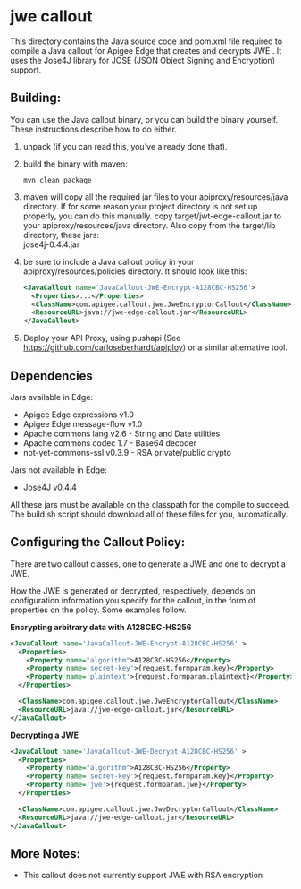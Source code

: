 # jwe callout

This directory contains the Java source code and pom.xml file required
to compile a Java callout for Apigee Edge that creates and decrypts JWE
. It uses the Jose4J library for JOSE (JSON Object Signing and
Encryption) support.

Building:
--------

You can use the Java callout binary, or you can build the binary yourself. 
These instructions describe how to do either. 

1. unpack (if you can read this, you've already done that).

2. build the binary with maven:  
   ```
   mvn clean package
   ```

3. maven will copy all the required jar files to your apiproxy/resources/java directory. 
   If for some reason your project directory is not set up properly, you can do this manually. 
   copy target/jwt-edge-callout.jar to your apiproxy/resources/java directory. 
   Also copy from the target/lib directory, these jars:  
     jose4j-0.4.4.jar

4. be sure to include a Java callout policy in your
   apiproxy/resources/policies directory. It should look like
   this:
    ```xml
    <JavaCallout name='JavaCallout-JWE-Encrypt-A128CBC-HS256'>
      <Properties>...</Properties>
      <ClassName>com.apigee.callout.jwe.JweEncryptorCallout</ClassName>
      <ResourceURL>java://jwe-edge-callout.jar</ResourceURL>
    </JavaCallout>
   ```

5. Deploy your API Proxy, using
   pushapi (See https://github.com/carloseberhardt/apiploy)
   or a similar alternative tool.



Dependencies
------------------

Jars available in Edge:   
 - Apigee Edge expressions v1.0
 - Apigee Edge message-flow v1.0
 - Apache commons lang v2.6 - String and Date utilities
 - Apache commons codec 1.7 - Base64 decoder
 - not-yet-commons-ssl v0.3.9 - RSA private/public crypto

Jars not available in Edge:
 - Jose4J v0.4.4

All these jars must be available on the classpath for the compile to
succeed. The build.sh script should download all of these files for
you, automatically.



Configuring the Callout Policy:
----------------------------

There are two callout classes, one to generate a JWE and one to decrypt
a JWE. 

How the JWE is generated or decrypted, respectively,
depends on configuration information you specify for the callout, in the
form of properties on the policy.  Some examples follow. 



**Encrypting arbitrary data with A128CBC-HS256**

```xml
<JavaCallout name='JavaCallout-JWE-Encrypt-A128CBC-HS256' >
  <Properties>
    <Property name="algorithm">A128CBC-HS256</Property>
    <Property name='secret-key'>{request.formparam.key}</Property>
    <Property name='plaintext'>{request.formparam.plaintext}</Property>
  </Properties>

  <ClassName>com.apigee.callout.jwe.JweEncryptorCallout</ClassName>
  <ResourceURL>java://jwe-edge-callout.jar</ResourceURL>
</JavaCallout>
```

**Decrypting a JWE**

```xml
<JavaCallout name='JavaCallout-JWE-Decrypt-A128CBC-HS256' >
  <Properties>
    <Property name="algorithm">A128CBC-HS256</Property>
    <Property name='secret-key'>{request.formparam.key}</Property>
    <Property name='jwe'>{request.formparam.jwe}</Property>
  </Properties>

  <ClassName>com.apigee.callout.jwe.JweDecryptorCallout</ClassName>
  <ResourceURL>java://jwe-edge-callout.jar</ResourceURL>
</JavaCallout>
```


More Notes:
--------

- This callout does not currently support JWE with RSA encryption



